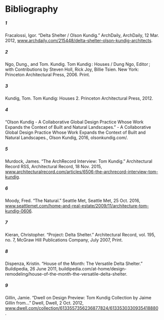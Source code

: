 # Bibliography

##### 1  
Fracalossi, Igor. “Delta Shelter / Olson Kundig.” ArchDaily, ArchDaily, 12 Mar. 2012, www.archdaily.com/215448/delta-shelter-olson-kundig-architects.
 
##### 2 
Ngo, Dung., and Tom. Kundig. Tom Kundig : Houses / Dung Ngo, Editor ; with Contributions by Steven Holl, Rick Joy, Billie Tsien. New York: Princeton Architectural Press, 2006. Print.

##### 3
Kundig, Tom. Tom Kundig: Houses 2. Princeton Architectural Press, 2012.

##### 4
“Olson Kundig - A Collaborative Global Design Practice Whose Work Expands the Context of Built and Natural Landscapes.” - A Collaborative Global Design Practice Whose Work Expands the Context of Built and Natural Landscapes., Olson Kundig, 2016, olsonkundig.com/.

##### 5
Murdock, James. “The ArchRecord Interview: Tom Kundig.” Architectural Record RSS, Architectural Record, 18 Nov. 2015, www.architecturalrecord.com/articles/6506-the-archrecord-interview-tom-kundig.

##### 6
Moody, Fred. “The Natural.” Seattle Met, Seattle Met, 25 Oct. 2016, www.seattlemet.com/home-and-real-estate/2009/11/architecture-tom-kundig-0606.

##### 7
Kieran, Christopher. “Project: Delta Shelter.” Architectural Record, vol. 195, no. 7, McGraw Hill Publications Company, July 2007, Print.

##### 8
Dispenza, Kristin. “House of the Month: The Versatile Delta Shelter.” Buildipedia, 26 June 2011, buildipedia.com/at-home/design-remodeling/house-of-the-month-the-versatile-delta-shelter.

##### 9
Gillin, Jamie. “Dwell on Design Preview: Tom Kundig Collection by Jaime Gillin from...” Dwell, Dwell, 2 Oct. 2012, www.dwell.com/collection/6133557356236877824/6133530330935418880.


